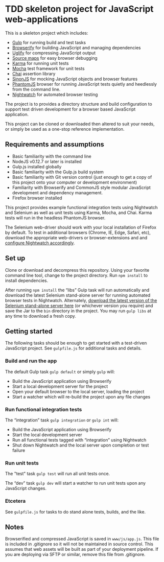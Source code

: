 # TDD skeleton project for JavaScript web-applications

This is a skeleton project which includes:

* [Gulp](http://gulpjs.com) for running build and test tasks
* [Browserify](http://browserify.org) for building JavaScript and managing dependencies
* [Uglify](https://www.npmjs.com/package/uglify-js) for compressing JavaScript output
* [Source maps](https://www.npmjs.com/package/gulp-sourcemaps) for easy browser debugging
* [Karma](https://karma-runner.github.io/) for running unit tests
* [Mocha](http://mochajs.org) test framework for unit tests
* [Chai](https://duckduckgo.com/?q=chai+js&t=osx) assertion library 
* [SinonJS](http://sinonjs.org) for mocking JavaScript objects and browser features
* [PhantomJS](http://phantomjs.org) browser for running JavaScript tests quietly and heedlessly from the command line.
* [Nightwatch](http://nightwatchjs.org) for automated browser testing

The project is to provides a directory structure and build configuration to support test driven development for a browser based JavaScript application.

This project can be cloned or downloaded then altered to suit your needs, or simply be used as a one-stop reference implementation.

## Requirements and assumptions

* Basic familiarity with the command line
* NodeJS v0.12.7 or later is installed
* Gulp.js installed globally
* Basic familiarity with the Gulp.js build system
* Basic familiarity with Git version control (just enough to get a copy of this project onto your computer or development environment)
* Familiarity with Browserify and CommonJS style modular JavaScript development and dependency management.
* Firefox browser installed 

This project provides example functional integration tests using Nightwatch and Selenium as well as unit tests using Karma, Mocha, and Chai. Karma tests will run in the headless PhantomJS browser. 

The Selenium web-driver should work with your local installation of Firefox by default. To test in additional browsers (Chrome, IE, Edge, Safari, etc), download the appropriate web-drivers or browser-extensions and and [configure Nightwatch accordingly](http://nightwatchjs.org/guide#selenium-settings).

## Set up

Clone or download and decompress this repository. Using your favorite command line tool, change to the project directory. Run ```npm install``` to install dependencies.

After running ```npm install``` the  “libs” Gulp task will run automatically and download the latest Selenium stand-alone server for running automated browser tests in Nightwatch. Alternately, [download the latest version of the Selenium stand-alone server here](http://selenium-release.storage.googleapis.com/index.html) (or whichever version you require) and save the Jar to the ```bin``` directory in the project. You may run ```gulp libs``` at any time to download a fresh copy.
	
## Getting started

The following tasks should be enough to get started with a test-driven JavaScript project. See ```gulpfile.js``` for additional tasks and details.

### Build and run the app

The default Gulp task ```gulp default``` or simply ```gulp``` will:

* Build the JavaScript application using Browserify
* Start a local development server for the project
* Open your default browser to the local server, loading the project
* Start a watcher which will re-build the project upon any file changes

### Run functional integration tests

The “integration” task ```gulp integration``` or ```gulp int``` will:

* Build the JavaScript application using Browserify
* Start the local development server
* Run all functional tests tagged with “integration” using Nightwatch
* Shut down Nightwatch and the local server upon completion or test failure

### Run unit tests

The "test" task ```gulp test``` will run all unit tests once.

The “dev” task ```gulp dev``` will start a watcher to run unit tests upon any JavaScript changes.

### Etcetera

See ```gulpfile.js``` for tasks to do stand alone tests, builds, and the like.

## Notes

Browserified and compressed JavaScript is saved in ```www/js/app.js```. This file is included in .gitignore so it will not be maintained in source control. This assumes that web assets will be built as part of your deployment pipeline. If you are deploying via SFTP or similar, remove this file from .gitignore.
